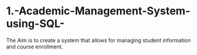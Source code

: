 # 1.-Academic-Management-System-using-SQL-
The Aim is to create a system that allows for managing student information and course enrollment. 
